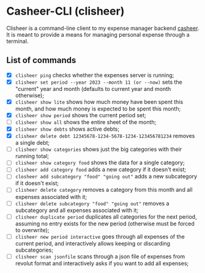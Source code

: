 # Casheer-CLI (clisheer)

Clisheer is a command-line client to my expense manager backend [casheer](https://github.com/Ozoniuss/casheer). It is meant to provide a means for managing personal expense through a terminal.

List of commands
-------------------

- [x] `clisheer ping` checks whether the expenses server is running;
- [x] `clisheer set period --year 2023 --month 11 (or --now)` sets the "current" year and month (defaults to current year and month otherwise);
- [x] `clisheer show lite` shows how much money have been spent this month, and how much money is expected to be spent this month;
- [x] `clisheer show period` shows the current period set;
- [ ] `clisheer show all` shows the entire sheet of the month;
- [x] `clisheer show debts` shows active debts; 
- [x] `clisheer delete debt 12345678-1234-5678-1234-123456781234` removes a single debt;
- [ ] `clisheer show categories` shows just the big categories with their running total;
- [ ] `clisheer show category food` shows the data for a single category;
- [ ] `clisheer add category food` adds a new category if it doesn't exist;
- [ ] `closheer add subcategory "food" "going out"` adds a new subcategory if it doesn't exist;
- [ ] `clisheer delete category` removes a category from this month and all expenses associated with it;
- [ ] `clisheer delete subcategory "food" "going out"` removes a subcategory and all expenses associated with it;
- [ ] `clisheer duplicate period` duplicates all categories for the next period, assuming no entry exists for the new period (otherwise must be forced to overwrite);
- [ ] `clisheer new period interactive` goes through all expenses of the current period, and interactively allows keeping or discarding subcategories;
- [ ] `clisheer scan jsonfile` scans through a json file of expenses from revolut format and interactively asks if you want to add all expenses;
